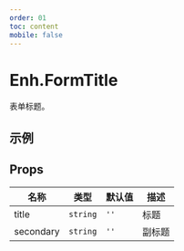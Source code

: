 ```yaml
---
order: 01
toc: content
mobile: false
---
```


# Enh.FormTitle

表单标题。

## 示例

<code src="./examples/FormTitle" compact background="#fff"></code>

## Props

| 名称      | 类型     | 默认值 | 描述   |
| --------- | -------- | ------ | ------ |
| title     | `string` | `''`   | 标题   |
| secondary | `string` | `''`   | 副标题 |

